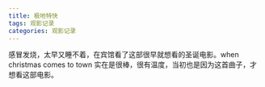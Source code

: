 ```yaml
---
title: 极地特快
tags: 观影记录
categories: 观影记录
---
```


感冒发烧，太早又睡不着，在宾馆看了这部很早就想看的圣诞电影。when christmas comes to town 实在是很棒，很有温度，当初也是因为这首曲子，才想看这部电影。